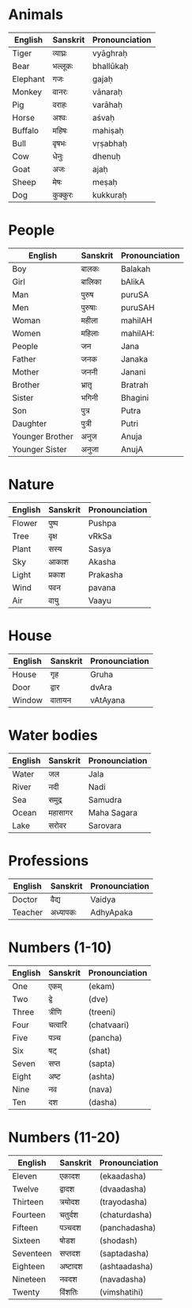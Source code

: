 
# Animals
|English | Sanskrit | Pronounciation | 
|-|-|-|
|Tiger      |व्याघ्रः|vyāghraḥ|
|Bear       |भल्लूकः|bhallūkaḥ|
|Elephant   |गजः |gajaḥ 
|Monkey     |वानरः |vānaraḥ
|Pig        |वराहः |varāhaḥ
|Horse      |अश्वः |aśvaḥ
|Buffalo    |महिषः |mahiṣaḥ
|Bull       |वृषभः |vṛṣabhaḥ
|Cow        |धेनुः |dhenuḥ
|Goat       |अजः |ajaḥ
|Sheep      |मेषः |meṣaḥ
|Dog        |कुक्कुरः |kukkuraḥ

# People
|English | Sanskrit | Pronounciation | 
|-|-|-|
|Boy|बालकः| Balakah
|Girl|बालिका| bAlikA
|Man| पुरुष | puruSA
|Men| पुरुषाः | puruSAH
|Woman| महीला | mahilAH
|Women| महिलाः | mahilAH:
|People|जन| Jana
|Father | जनक | Janaka
|Mother | जननी | Janani
|Brother | भ्रातृ | Bratrah
|Sister | भगिनी | Bhagini
|Son | पुत्र | Putra
|Daughter | पुत्री | Putri
|Younger Brother | अनुज | Anuja
|Younger Sister | अनुजा | AnujA

# Nature
|English | Sanskrit | Pronounciation | 
|-|-|-|
|Flower |पुष्प | Pushpa
|Tree| वृक्ष |vRkSa |
|Plant| सस्य | Sasya
|Sky| आकाश | Akasha
|Light| प्रकाश | Prakasha
|Wind| पवन | pavana
|Air| वायु | Vaayu


# House
|English | Sanskrit | Pronounciation | 
|-|-|-|
|House |गृह | Gruha
|Door |द्वार | dvAra
|Window | वातायन | vAtAyana

# Water bodies
|English | Sanskrit | Pronounciation | 
|-|-|-|
|Water|जल| Jala
|River|नदी| Nadi
|Sea|समुद्र| Samudra
|Ocean|महासागर| Maha Sagara
|Lake|सरोवर|Sarovara

# Professions
|English | Sanskrit | Pronounciation | 
|-|-|-|
|Doctor | वैद्य| Vaidya
|Teacher|अध्यापकः|AdhyApaka

# Numbers (1-10)
|English | Sanskrit | Pronounciation | 
|-|-|-|
|One| एकम् |(ekam)
|Two| द्वे |(dve)
|Three| त्रीणि |(treeni)
|Four| चत्वारि| (chatvaari)
|Five| पञ्च |(pancha)
|Six |षट् |(shat)
|Seven| सप्त |(sapta)
|Eight| अष्ट |(ashta)
|Nine| नव |(nava)
|Ten |दश |(dasha)

# Numbers (11-20)
|English | Sanskrit | Pronounciation | 
|-|-|-|
|Eleven |एकादश |(ekaadasha)
|Twelve| द्वादश |(dvaadasha)
|Thirteen| त्रयोदश |(trayodasha)
|Fourteen| चतुर्दश |(chaturdasha)
|Fifteen| पञ्चदश |(panchadasha)
|Sixteen| षोडश |(shodash)
|Seventeen| सप्तदश |(saptadasha)
|Eighteen| अष्टादश |(ashtaadasha)
|Nineteen| नवदश |(navadasha)
|Twenty| विंशतिः |(vimshatihi)
